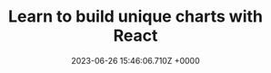 ---
title: "Learn to build unique charts with React"
link: "https://www.react-graph-gallery.com/"
date: "2023-06-26 15:46:06.710Z +0000"
description: "The React Graph Gallery displays hundreds of charts made with React, always with explanation and reproduciible code"
category: "resources"
---